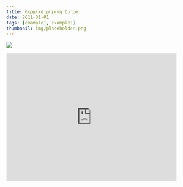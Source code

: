 ```yaml
---
title: Θερμική μηχανή Curie
date: 2011-01-01
tags: [example1, example2]
thumbnail: img/placeholder.png
---
```

![](http://www.physics.ucla.edu/demoweb/demomanual/electricity_and_magnetism/magnetostatics/crmtr.gif) 
<iframe allowfullscreen="" frameborder="0" height="344" src="http://www.youtube.com/embed/LexcwNDW-2s?fs=1" width="459"></iframe>
